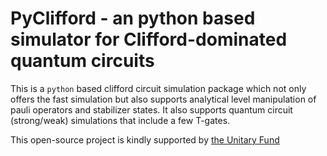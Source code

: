 # PyClifford - an python based simulator for Clifford-dominated quantum circuits

This is a `python` based clifford circuit simulation package which not only offers the fast simulation but also supports analytical level manipulation of pauli operators and stabilizer states. It also supports quantum circuit (strong/weak) simulations that include a few T-gates.

This open-source project is kindly supported by [the Unitary Fund](https://unitary.fund/grants.html)


```{tableofcontents}
```
